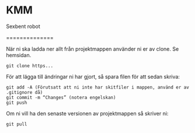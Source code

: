 KMM
===

Sexbent robot

==============

När ni ska ladda ner allt från projektmappen använder ni er av clone. Se hemsidan.
```
git clone https...
```


För att lägga till ändringar ni har gjort, så spara filen för att sedan skriva:

```
git add -A (Förutsatt att ni inte har skitfiler i mappen, använd er av .gitignore då)
git commit -m “Changes” (notera engelskan)
git push
```

Om ni vill ha den senaste versionen av projektmappen så skriver ni:

```
git pull
```
